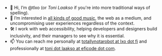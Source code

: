 - 👋 Hi, I’m @tlxo (or *Toni Laakso* if you're into more traditional ways of spelling).
- 👀 I’m interested in [all kinds of good music](https://amerikanpeikko.bandcamp.com), the web as a medium, and uncompromising user experiences regardless of the context. 
- 🛠️ I work with web accessibility, helping developers and designers build inclusivity, and their managers to see why it is essential.
- 📫 You can reach me personally at [totallynotarobot at lxo dot fi](mailto:t@lxo.fi) and professionally at [toni dot laakso at eficode dot com](mailto:toni.laakso@eficode.com).

<!---
tlxo/tlxo is a ✨ special ✨ repository because its `README.md` (this file) appears on your GitHub profile.
You can click the Preview link to take a look at your changes.
--->
